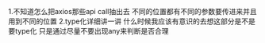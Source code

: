 1.不知道怎么把axios那些api call抽出去 不同的位置都有不同的参数要传进来并且用到不同的位置
2.type化详细讲一讲 什么时候我应该有意识的去想这部分是不是要type化 只是通过尽量不要出现any来判断是否合理